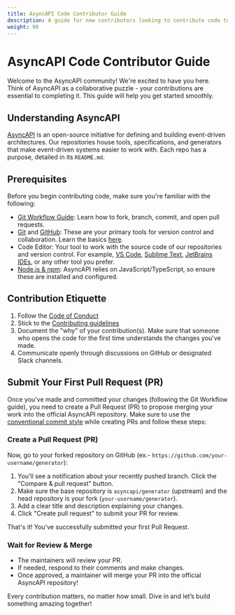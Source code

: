 ```yaml
---
title: AsyncAPI Code Contributor Guide
description: A guide for new contributors looking to contribute code to the AsyncAPI project.
weight: 90
---
```

# AsyncAPI Code Contributor Guide  

Welcome to the AsyncAPI community! We're excited to have you here. Think of AsyncAPI as a collaborative puzzle - your contributions are essential to completing it. This guide will help you get started smoothly.  

## Understanding AsyncAPI  
[AsyncAPI](https://www.asyncapi.com/en) is an open-source initiative for defining and building event-driven architectures. Our repositories house tools, specifications, and generators that make event-driven systems easier to work with. Each repo has a purpose, detailed in its `README.md`.  

## Prerequisites
 Before you begin contributing code, make sure you're familiar with the following:

- [Git Workflow Guide](https://github.com/asyncapi/community/blob/master/git-workflow.md): Learn how to fork, branch, commit, and open pull requests.
- [Git](https://git-scm.com) and [GitHub](https://github.com): These are your primary tools for version control and collaboration. Learn the basics [here](https://docs.github.com/en/get-started).  
- Code Editor: Your tool to work with the source code of our repositories and version control. For example, [VS Code](https://code.visualstudio.com), [Sublime Text](https://www.sublimetext.com), [JetBrains IDEs](https://www.jetbrains.com/ides/), or any other tool you prefer.
- [Node.js & npm](https://docs.npmjs.com/downloading-and-installing-node-js-and-npm): AsyncAPI relies on JavaScript/TypeScript, so ensure these are installed and configured.  

## Contribution Etiquette  
1. Follow the [Code of Conduct](https://github.com/asyncapi/community/blob/master/CODE_OF_CONDUCT.md)
2. Stick to the [Contributing guidelines](https://github.com/asyncapi/community/blob/master/CONTRIBUTING.md)
3. Document the "why" of your contribution(s). Make sure that someone who opens the code for the first time understands the changes you've made.
4. Communicate openly through discussions on GitHub or designated Slack channels.

## Submit Your First Pull Request (PR)  

Once you've made and committed your changes (following the Git Workflow guide), you need to create a Pull Request (PR) to propose merging your work into the official AsyncAPI repository. Make sure to use the [conventional commit style](https://github.com/asyncapi/.github/blob/master/CONTRIBUTING.md#conventional-commits) while creating PRs and follow these steps:  

### Create a Pull Request (PR)

Now, go to your forked repository on GitHub (ex.- `https://github.com/your-username/generator`):

1. You’ll see a notification about your recently pushed branch. Click the "Compare & pull request" button.
2. Make sure the base repository is `asyncapi/generator` (upstream) and the head repository is your fork (`your-username/generator`).
3. Add a clear title and description explaining your changes.
4. Click "Create pull request" to submit your PR for review.

That's it! You've successfully submitted your first Pull Request. 

### Wait for Review & Merge
- The maintainers will review your PR.
- If needed, respond to their comments and make changes.
- Once approved, a maintainer will merge your PR into the official AsyncAPI repository! 

Every contribution matters, no matter how small. Dive in and let’s build something amazing together!
